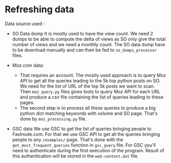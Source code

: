 # Refreshing data

Data source used : 
- SO Data dump
    It is mostly used to have the view count. We need 2 dumps to be able to compute the delta of views as SO only give the total number of views and we need a monthly count. 
    The SO data dump have to be download manually and can then be fed to `so_dumps_processor` files. 
    
- Moz.com data:
    - That requires an account. The mostly used approach is to query Moz API to get all the queries leading to the 5k top python posts on SO. We need for the list of URL of the top 5k posts we want to scan. Then `moz_query.py` files gives tools to query Moz API for each URL and produce a csv file containing the list of queries leading to these pages. 
    - The second step is to process all these queries to produce a big python dict matching keywords with volume and SO page. That's done by `moz_processing.py` file. 
    
- GSC data
    We use GSC to get the list of queries bringing people to Fastnode.com. For that we use GSC API to get all the queries bringing people to any `/examples/` page. That's done with the `get_most_frequent_queries` function in `gsc_query` file. 
    For GSC you'll need to authenticate during the first execution of the program. Result of this authentication will be stored in the `web-content.dat` file. 
    
 

    
   